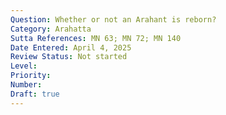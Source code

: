 ```yaml
---
Question: Whether or not an Arahant is reborn?
Category: Arahatta
Sutta References: MN 63; MN 72; MN 140
Date Entered: April 4, 2025
Review Status: Not started
Level: 
Priority: 
Number: 
Draft: true
---
```

